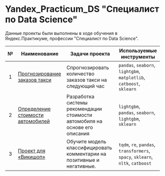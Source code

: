 # Yandex_Practicum_DS "Специалист по Data Science"

Данные проекты были выполнены в ходе обучения в Яндекс.Практикуме, профессии "Специалист по Data Science".

| № | <div align="center"> Наименование </div> | <div align="center">Задачи проекта</div> | <div align="center">Используемые инструменты</div> |
| :----------------------: | :---------------------- | :---------------------- | :---------------------- |
| 1 | [Прогнозирование заказов такси](projects/1_заказы_такси/Прогнозирование_заказов_такси.ipynb) | Спрогнозировать количество заказов такси на следующий час | `pandas`, `seaborn`, `lightgbm`, `matplotlib`, `catboost`, `sklearn` |
| 2 | [Определение стоимости автомобилей](projects/2_стоимости_автомобилей/Определение_стоимости_автомобилей.ipynb) | Разработка системы рекомендации стоимости автомобиля на основе его описания | `lightgbm`, `pandas`, `seaborn`, `lightgbm`, `sklearn` |
| 3 | [Проект для «Викишоп»](projects/Проект_для_Викишоп/Проект_для_Викишоп.ipynb) | Обучите модель классифицировать комментарии на позитивные и негативные. | `tqdm`, `re`, `pandas`, `transformers`, `spacy`, `sklearn`, `nltk`, `catboost` |
